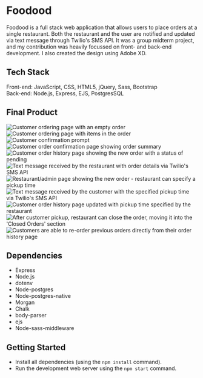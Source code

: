 # Foodood

Foodood is a full stack web application that allows users to place orders at a single restaurant. Both the restaurant and the user are notified and updated via text message through Twilio's SMS API. It was a group midterm project, and my contribution was heavily focussed on front- and back-end development. I also created the design using Adobe XD.

## Tech Stack

Front-end: JavaScript, CSS, HTML5, jQuery, Sass, Bootstrap <br/>
Back-end: Node.js, Express, EJS, PostgresSQL


## Final Product

![Customer ordering page with an empty order](https://github.com/shadeemerhi/foodood/blob/master/docs/orderpage_empty.png)
![Customer ordering page with items in the order](https://github.com/shadeemerhi/foodood/blob/master/docs/orderpage_full.png)
![Customer confirmation prompt](https://github.com/shadeemerhi/foodood/blob/master/docs/orderpage_confirm.png)
![Customer order confirmation page showing order summary](https://github.com/shadeemerhi/foodood/blob/master/docs/confirmation.png)
![Customer order history page showing the new order with a status of pending](https://github.com/shadeemerhi/foodood/blob/master/docs/orders_pending.png)
![Text message received by the restaurant with order details via Twilio's SMS API](https://github.com/shadeemerhi/foodood/blob/master/docs/text_rest.jpeg)
![Restaurant/admin page showing the new order - restaurant can specify a pickup time](https://github.com/shadeemerhi/foodood/blob/master/docs/admin_new.png)
![Text message received by the customer with the specified pickup time via Twilio's SMS API](https://github.com/shadeemerhi/foodood/blob/master/docs/text_rest.jpeg)
![Customer order history page updated with pickup time specified by the restaurant](https://github.com/shadeemerhi/foodood/blob/master/docs/orders-confirmed.png)
![After customer pickup, restaurant can close the order, moving it into the 'Closed Orders' section](https://github.com/shadeemerhi/foodood/blob/master/docs/admin-confirmed.png)
![Customers are able to re-order previous orders directly from their order history page](https://github.com/shadeemerhi/foodood/blob/master/docs/orders-reorder.png)


## Dependencies

- Express
- Node.js
- dotenv
- Node-postgres
- Node-postgres-native
- Morgan
- Chalk
- body-parser
- ejs
- Node-sass-middleware


## Getting Started

- Install all dependencies (using the `npm install` command).
- Run the development web server using the `npm start` command.

